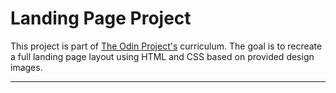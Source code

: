 # Landing Page Project

This project is part of [The Odin Project's](https://www.theodinproject.com/) curriculum. The goal is to recreate a full landing page layout using HTML and CSS based on provided design images.

---
